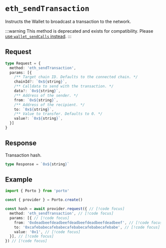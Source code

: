 # `eth_sendTransaction`

Instructs the Wallet to broadcast a transaction to the network.

:::warning
This method is deprecated and exists for compatibility. Please [use `wallet_sendCalls` instead](/sdk/rpc/wallet_sendCalls).
:::

## Request

```ts
type Request = {
  method: 'eth_sendTransaction',
  params: [{
    /** Target chain ID. Defaults to the connected chain. */
    chainId?: `0x${string}`,
    /** Calldata to send with the transaction. */
    data?: `0x${string}`,
    /** Address of the sender. */
    from: `0x${string}`,
    /** Address of the recipient. */
    to: `0x${string}`,
    /** Value to transfer. Defaults to 0. */
    value?: `0x${string}`,
  }]
}
```

## Response

Transaction hash.

```ts
type Response = `0x${string}`
```

## Example

```ts twoslash
import { Porto } from 'porto'

const { provider } = Porto.create()

const hash = await provider.request({ // [!code focus]
  method: 'eth_sendTransaction', // [!code focus]
  params: [{ // [!code focus]
    from: '0xdeadbeefdeadbeefdeadbeefdeadbeefdeadbeef', // [!code focus]
    to: '0xcafebabecafebabecafebabecafebabecafebabe', // [!code focus]
    value: '0x1', // [!code focus]
  }], // [!code focus]
}) // [!code focus]
```

